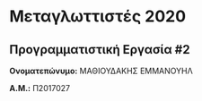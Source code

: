# Μεταγλωττιστές 2020
## Προγραμματιστική Εργασία #2

**Ονοματεπώνυμο:** ΜΑΘΙΟΥΔΑΚΗΣ ΕΜΜΑΝΟΥΗΛ

**Α.Μ.:** Π2017027


